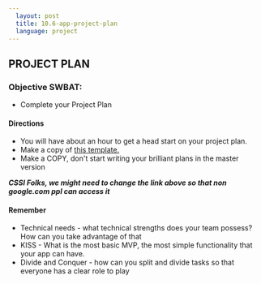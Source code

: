 ```yaml
---
  layout: post
  title: 10.6-app-project-plan
  language: project
---
```

## PROJECT PLAN
### Objective SWBAT:
* Complete your Project Plan

#### Directions
* You will have about an hour to get a head start on your project plan.
* Make a copy of [this template.](https://docs.google.com/a/google.com/document/d/1bYyLZscWxT5jP8cB9Wu0n3mmgksxmMlka3TJKzVWYyw/edit?usp=sharing)
* Make a COPY, don't start writing your brilliant plans in the master version

***CSSI Folks, we might need to change the link above so that non google.com ppl can access it***

#### Remember
* Technical needs - what technical strengths does your team possess? How can you take advantage of that
* KISS - What is the most basic MVP, the most simple functionality that your app can have.
* Divide and Conquer - how can you split and divide tasks so that everyone has a clear role to play
